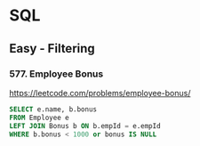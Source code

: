 
# SQL 

## Easy - Filtering

### 577. Employee Bonus

https://leetcode.com/problems/employee-bonus/

```sql
SELECT e.name, b.bonus 
FROM Employee e
LEFT JOIN Bonus b ON b.empId = e.empId
WHERE b.bonus < 1000 or bonus IS NULL
```
